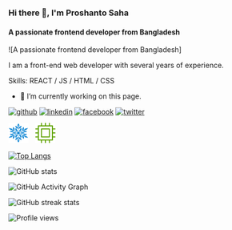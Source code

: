### Hi there 👋,  I'm Proshanto Saha
#### A passionate frontend developer from Bangladesh
![A passionate frontend developer from Bangladesh]

I am a front-end web developer with several years of experience. 

Skills: REACT / JS / HTML / CSS

- 🔭 I’m currently working on this page. 


[<img src='https://cdn.jsdelivr.net/npm/simple-icons@3.0.1/icons/github.svg' alt='github' height='40'>](https://github.com/proshantosaha)  [<img src='https://cdn.jsdelivr.net/npm/simple-icons@3.0.1/icons/linkedin.svg' alt='linkedin' height='40'>](https://www.linkedin.com/in/https://www.linkedin.com/in/prosanto-kumer-shaha-90a6a2196//)  [<img src='https://cdn.jsdelivr.net/npm/simple-icons@3.0.1/icons/facebook.svg' alt='facebook' height='40'>](https://www.facebook.com/https://web.facebook.com/mood.on.33)  [<img src='https://cdn.jsdelivr.net/npm/simple-icons@3.0.1/icons/twitter.svg' alt='twitter' height='40'>](https://twitter.com/https://l.facebook.com/l.php?u=https%3A%2F%2Ftwitter.com%2FProshantoSaha16%3Ft%3DVRA2tr_2aeD8twFzEWZb7A%26s%3D07%26fbclid%3DIwAR3hgwtHPrYwt0Ub0BVmTxdusJKbpMvx9V-lDoOboORu-Han_7cnNM0qljw&h=AT3enQnhOwJjdjQDb6-mdBPcc61yZTacrzT6Gy824RpUSYJt7sD7bGFwAk4Ncf3Q7VDfcE2XTZxFUD_iAXtcZxP8I7fUf8u9M20M0pTjItviMwis0JMton5eSC438tuMwg-33IIZXWk10C8)  

<a href='https://archiveprogram.github.com/'><img src='https://raw.githubusercontent.com/acervenky/animated-github-badges/master/assets/acbadge.gif' width='40' height='40'></a> <a href='https://docs.github.com/en/developers'><img src='https://raw.githubusercontent.com/acervenky/animated-github-badges/master/assets/devbadge.gif' width='40' height='40'></a> 

[![Top Langs](https://github-readme-stats.vercel.app/api/top-langs/?username=proshantosaha)](https://github.com/anuraghazra/github-readme-stats)

![GitHub stats](https://github-readme-stats.vercel.app/api?username=proshantosaha&show_icons=true&count_private=true)  

![GitHub Activity Graph](https://activity-graph.herokuapp.com/graph?username=proshantosaha)  

![GitHub streak stats](https://streak-stats.demolab.com/?user=proshantosaha)  

![Profile views](https://gpvc.arturio.dev/proshantosaha)  
